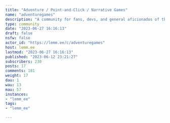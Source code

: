 ```yaml
---
title: "Adventure / Point-and-Click / Narrative Games" 
name: "adventuregames"
description: "A community for fans, devs, and general aficionados of the adventure game genre. This includes IF/parser games, point-and-click games, puzzle games, walking simulators, and whatever else you want to call these. To us, they're simply adventure games. "
type: community
date: "2023-06-27 16:16:13"
draft: false
nsfw: false
actor_id: "https://lemm.ee/c/adventuregames"
host: lemm.ee
lastmod: "2023-06-27 16:16:13"
published: "2023-06-12 23:21:27"
subscribers: 230
posts: 17
comments: 181
weight: 17
dau: 1
wau: 13
mau: 57
instances:
- "lemm_ee"
tags: 
- "lemm_ee"

---
```

